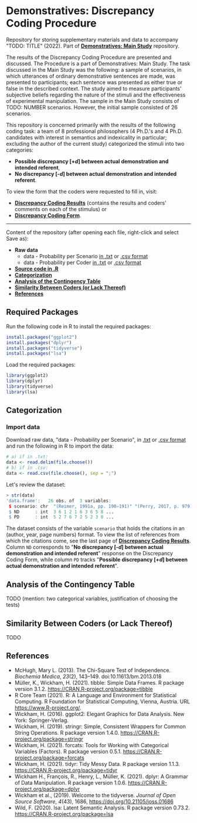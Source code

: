 # Demonstratives: Discrepancy Coding Procedure
Repository for storing supplementary materials and data to accompany "TODO: TITLE" (2022). Part of [**Demonstratives: Main Study**](https://github.com/DominikDziedzic/DemonstrativesMain) repository.

The results of the Discrepancy Coding Procedure are presented and discussed. The Procedure is a part of Demonstratives: Main Study. The task discussed in the Main Study was the following: a sample of scenarios, in which utterances of ordinary demonstrative sentences are made, was presented to participants; each sentence was presented as either true or false in the described context. The study aimed to measure participants’ subjective beliefs regarding the nature of the stimuli and the effectiveness of experimental manipulation. The sample in the Main Study consists of TODO: NUMBER scenarios. However, the initial sample consisted of 26 scenarios. 

This repository is concerned primarily with the results of the following coding task: a team of 8 professional philosophers (4 Ph.D.'s and 4 Ph.D. candidates with interest in semantics and indexicality in particular; excluding the author of the current study) categorized the stimuli into two categories:
- **Possible discrepancy [+_d_] between actual demonstration and intended referent**,
- **No discrepancy [-_d_] between actual demonstration and intended referent**.

To view the form that the coders were requested to fill in, visit:
- [**Discrepancy Coding Results**](https://github.com/DominikDziedzic/DemonstrativesDiscrepancyCoding/blob/main/Discrepancy%20Coding%20Results.pdf) (contains the results and coders' comments on each of the stimulus) or
- [**Discrepancy Coding Form**](https://github.com/DominikDziedzic/DemonstrativesDiscrepancyCoding/blob/main/Discrepancy%20Coding%20FormCLEAN.pdf).

 ---

Content of the repository (after opening each file, right-click and select Save as):
- **Raw data** 
  - data - Probability per Scenario [in .txt](https://raw.githubusercontent.com/DominikDziedzic/DemonstrativesDiscrepancyCoding/main/data%20-%20Probability%20per%20Scenario.txt) or [.csv format](https://raw.githubusercontent.com/DominikDziedzic/DemonstrativesDiscrepancyCoding/main/data%20-%20Probability%20per%20Scenario.csv) 
  - data - Probability per Coder [in .txt](https://raw.githubusercontent.com/DominikDziedzic/DemonstrativesDiscrepancyCoding/main/data%20-%20Probability%20per%20Coder.txt) or [.csv format](https://raw.githubusercontent.com/DominikDziedzic/DemonstrativesDiscrepancyCoding/main/data%20-%20Probability%20per%20Coder.csv)
- [**Source code in .R**]()
- [**Categorization**](https://github.com/DominikDziedzic/DemonstrativesDiscrepancyCoding/blob/main/README.md#categorization)
- [**Analysis of the Contingency Table**](https://github.com/DominikDziedzic/DemonstrativesDiscrepancyCoding#analysis-of-the-contingency-table)
- [**Similarity Between Coders (or Lack Thereof)**](https://github.com/DominikDziedzic/DemonstrativesDiscrepancyCoding#similarity-between-coders-or-lack-thereof)
- [**References**](https://github.com/DominikDziedzic/DemonstrativesDiscrepancyCoding#references)

## Required Packages

Run the following code in R to install the required packages:
``` r
install.packages("ggplot2")
install.packages("dplyr")
install.packages("tidyverse")
install.packages("lsa")
```

Load the required packages:
``` r
library(ggplot2)
library(dplyr)
library(tidyverse)
library(lsa)
```

## Categorization

### Import data
Download raw data, "data - Probability per Scenario", in [.txt](https://raw.githubusercontent.com/DominikDziedzic/DemonstrativesDiscrepancyCoding/main/data%20-%20Probability%20per%20Scenario.txt) or [.csv format](https://raw.githubusercontent.com/DominikDziedzic/DemonstrativesDiscrepancyCoding/main/data%20-%20Probability%20per%20Scenario.csv) and run the following in R to import the data:

``` r
# a) if in .txt:
data <- read.delim(file.choose())
# b) if in .csv:
data <- read.csv(file.choose(), sep = ";")
```

Let's review the dataset:

``` r
> str(data)
'data.frame':	26 obs. of  3 variables:
 $ scenario: chr  "(Reimer, 1991a, pp. 190–191)" "(Perry, 2017, p. 979)" "(Siegel, 2002, pp. 10–11)" "(McGinn, 1981, p. 162)" ...
 $ ND      : int  3 6 1 2 1 6 3 6 5 8 ...
 $ PD      : int  5 2 7 6 7 2 5 2 3 0 ...
```
The dataset consists of the variable `scenario` that holds the citations in an (author, year, page numbers) format. To view the list of references from which the citations come, see the last page of [**Discrepancy Coding Results**](https://github.com/DominikDziedzic/DemonstrativesDiscrepancyCoding/blob/main/Discrepancy%20Coding%20Results.pdf). Column `ND` corresponds to "**No discrepancy [-_d_] between actual demonstration and intended referent**" response on the Discrepancy Coding Form, while column `PD` tracks "**Possible discrepancy [+_d_] between actual demonstration and intended referent**".

## Analysis of the Contingency Table

TODO (mention: two categorical variables, justification of choosing the tests)

## Similarity Between Coders (or Lack Thereof)

TODO

## References
- McHugh, Mary L. (2013). The Chi-Square Test of Independence. _Biochemia Medica_, _23_(2), 143–149. doi:10.11613/bm.2013.018
- Müller, K., Wickham, H. (2021). tibble: Simple Data Frames. R package version 3.1.2. https://CRAN.R-project.org/package=tibble
- R Core Team (2021). R: A Language and Environment for Statistical Computing. R Foundation for Statistical Computing, Vienna, Austria. URL https://www.R-project.org/.
- Wickham, H. (2016). ggplot2: Elegant Graphics for Data Analysis. New York: Springer-Verlag.
- Wickham, H. (2019). stringr: Simple, Consistent Wrappers for Common String Operations. R package version 1.4.0. https://CRAN.R-project.org/package=stringr
- Wickham, H. (2021). forcats: Tools for Working with Categorical Variables (Factors). R package version 0.5.1. https://CRAN.R-project.org/package=forcats
- Wickham, H. (2021). tidyr: Tidy Messy Data. R package version 1.1.3. https://CRAN.R-project.org/package=tidyr
- Wickham H., François, R., Henry, L., Müller, K. (2021). dplyr: A Grammar of Data Manipulation. R package version 1.0.6. https://CRAN.R-project.org/package=dplyr
- Wickham et al., (2019). Welcome to the tidyverse. _Journal of Open Source Software_, _4_(43), 1686, https://doi.org/10.21105/joss.01686
- Wild, F. (2020). lsa: Latent Semantic Analysis. R package version 0.73.2. https://CRAN.R-project.org/package=lsa
